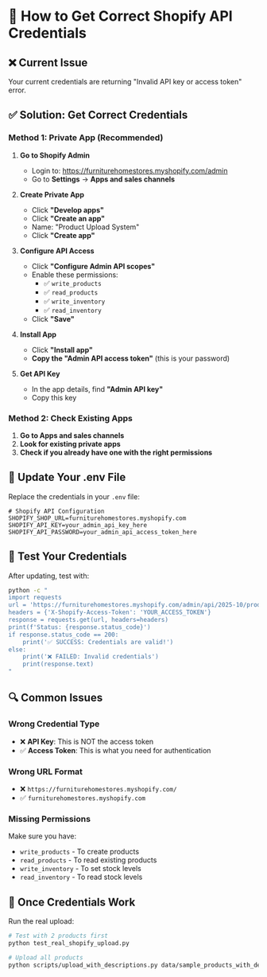 # 🔑 How to Get Correct Shopify API Credentials

## ❌ Current Issue
Your current credentials are returning "Invalid API key or access token" error.

## ✅ Solution: Get Correct Credentials

### Method 1: Private App (Recommended)

1. **Go to Shopify Admin**
   - Login to: https://furniturehomestores.myshopify.com/admin
   - Go to **Settings** → **Apps and sales channels**

2. **Create Private App**
   - Click **"Develop apps"**
   - Click **"Create an app"**
   - Name: "Product Upload System"
   - Click **"Create app"**

3. **Configure API Access**
   - Click **"Configure Admin API scopes"**
   - Enable these permissions:
     - ✅ `write_products`
     - ✅ `read_products`
     - ✅ `write_inventory`
     - ✅ `read_inventory`
   - Click **"Save"**

4. **Install App**
   - Click **"Install app"**
   - **Copy the "Admin API access token"** (this is your password)

5. **Get API Key**
   - In the app details, find **"Admin API key"**
   - Copy this key

### Method 2: Check Existing Apps

1. **Go to Apps and sales channels**
2. **Look for existing private apps**
3. **Check if you already have one with the right permissions**

## 📝 Update Your .env File

Replace the credentials in your `.env` file:

```env
# Shopify API Configuration
SHOPIFY_SHOP_URL=furniturehomestores.myshopify.com
SHOPIFY_API_KEY=your_admin_api_key_here
SHOPIFY_API_PASSWORD=your_admin_api_access_token_here
```

## 🧪 Test Your Credentials

After updating, test with:

```bash
python -c "
import requests
url = 'https://furniturehomestores.myshopify.com/admin/api/2025-10/products.json'
headers = {'X-Shopify-Access-Token': 'YOUR_ACCESS_TOKEN'}
response = requests.get(url, headers=headers)
print(f'Status: {response.status_code}')
if response.status_code == 200:
    print('✅ SUCCESS: Credentials are valid!')
else:
    print('❌ FAILED: Invalid credentials')
    print(response.text)
"
```

## 🔍 Common Issues

### Wrong Credential Type
- ❌ **API Key**: This is NOT the access token
- ✅ **Access Token**: This is what you need for authentication

### Wrong URL Format
- ❌ `https://furniturehomestores.myshopify.com/`
- ✅ `furniturehomestores.myshopify.com`

### Missing Permissions
Make sure you have:
- `write_products` - To create products
- `read_products` - To read existing products
- `write_inventory` - To set stock levels
- `read_inventory` - To read stock levels

## 🚀 Once Credentials Work

Run the real upload:

```bash
# Test with 2 products first
python test_real_shopify_upload.py

# Upload all products
python scripts/upload_with_descriptions.py data/sample_products_with_descriptions.xlsx
```
